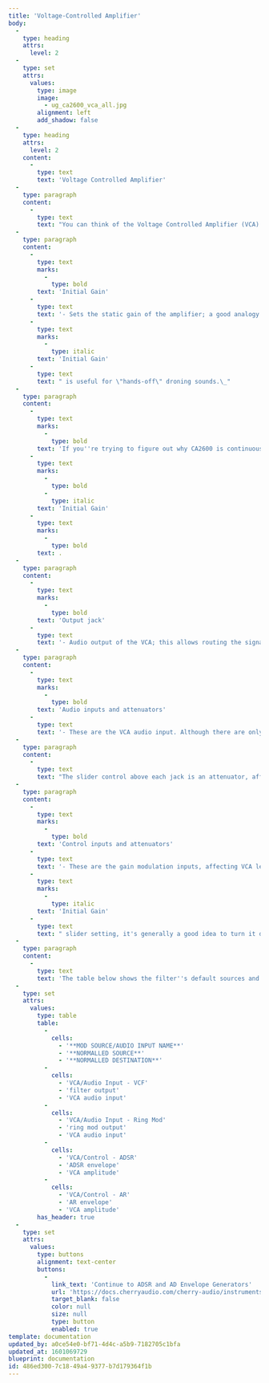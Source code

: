 ```yaml
---
title: 'Voltage-Controlled Amplifier'
body:
  -
    type: heading
    attrs:
      level: 2
  -
    type: set
    attrs:
      values:
        type: image
        image:
          - ug_ca2600_vca_all.jpg
        alignment: left
        add_shadow: false
  -
    type: heading
    attrs:
      level: 2
    content:
      -
        type: text
        text: 'Voltage Controlled Amplifier'
  -
    type: paragraph
    content:
      -
        type: text
        text: "You can think of the Voltage Controlled Amplifier (VCA) as a \"gate\" to start, stop, and shape the volume of audio or control signals. Applying a simple gate voltage will abruptly open and close the VCA; the CV output of an envelope generator allows shaping of audio and control signals with more finesse.\_"
  -
    type: paragraph
    content:
      -
        type: text
        marks:
          -
            type: bold
        text: 'Initial Gain'
      -
        type: text
        text: '- Sets the static gain of the amplifier; a good analogy would be opening a faucet. For standard instrument-type sounds, you''ll likely leave this set to minimum, and use AR and ADSR envelope generators CV''s to control the VCA. Turning up the '
      -
        type: text
        marks:
          -
            type: italic
        text: 'Initial Gain'
      -
        type: text
        text: " is useful for \"hands-off\" droning sounds.\_"
  -
    type: paragraph
    content:
      -
        type: text
        marks:
          -
            type: bold
        text: 'If you''re trying to figure out why CA2600 is continuously making noise and won''t shut up, the first thing to check is VCA '
      -
        type: text
        marks:
          -
            type: bold
          -
            type: italic
        text: 'Initial Gain'
      -
        type: text
        marks:
          -
            type: bold
        text: .
  -
    type: paragraph
    content:
      -
        type: text
        marks:
          -
            type: bold
        text: 'Output jack'
      -
        type: text
        text: '- Audio output of the VCA; this allows routing the signal anywhere desired. The LED next to the jack lights to indicate signal level.'
  -
    type: paragraph
    content:
      -
        type: text
        marks:
          -
            type: bold
        text: 'Audio inputs and attenuators'
      -
        type: text
        text: '- These are the VCA audio input. Although there are only two jack inputs, CA-2600''s unlimited mult jacks allow an unlimited number of sources to be routed to the amplifier. '
  -
    type: paragraph
    content:
      -
        type: text
        text: "The slider control above each jack is an attenuator, affecting the amount of the normalled source, or if a cable is plugged into the jack, the amount of the signal from the patched source.\_"
  -
    type: paragraph
    content:
      -
        type: text
        marks:
          -
            type: bold
        text: 'Control inputs and attenuators'
      -
        type: text
        text: '- These are the gain modulation inputs, affecting VCA level. These work additively with the '
      -
        type: text
        marks:
          -
            type: italic
        text: 'Initial Gain'
      -
        type: text
        text: " slider setting, it's generally a good idea to turn it down to zero when using mod sources. The slider control above each jack is an attenuator, affecting the amount of the normalled source, or if a cable is plugged into the jack, the amount of the signal from the patched source.\_"
  -
    type: paragraph
    content:
      -
        type: text
        text: 'The table below shows the filter''s default sources and destinations.'
  -
    type: set
    attrs:
      values:
        type: table
        table:
          -
            cells:
              - '**MOD SOURCE/AUDIO INPUT NAME**'
              - '**NORMALLED SOURCE**'
              - '**NORMALLED DESTINATION**'
          -
            cells:
              - 'VCA/Audio Input - VCF'
              - 'filter output'
              - 'VCA audio input'
          -
            cells:
              - 'VCA/Audio Input - Ring Mod'
              - 'ring mod output'
              - 'VCA audio input'
          -
            cells:
              - 'VCA/Control - ADSR'
              - 'ADSR envelope'
              - 'VCA amplitude'
          -
            cells:
              - 'VCA/Control - AR'
              - 'AR envelope'
              - 'VCA amplitude'
        has_header: true
  -
    type: set
    attrs:
      values:
        type: buttons
        alignment: text-center
        buttons:
          -
            link_text: 'Continue to ADSR and AD Envelope Generators'
            url: 'https://docs.cherryaudio.com/cherry-audio/instruments/ca2600/env-gen'
            target_blank: false
            color: null
            size: null
            type: button
            enabled: true
template: documentation
updated_by: a0ce54e0-bf71-4d4c-a5b9-7182705c1bfa
updated_at: 1601069729
blueprint: documentation
id: 486ed300-7c18-49a4-9377-b7d179364f1b
---
```

